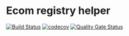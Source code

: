# Ecom registry helper

[![Build Status](https://travis-ci.com/skosinskiy/ecom-registry.svg?branch=master)](https://travis-ci.org/skosinskiy/dan-it-final-project)
[![codecov](https://codecov.io/gh/skosinskiy/ecom-registry/branch/master/graph/badge.svg)](https://codecov.io/gh/skosinskiy/dan-it-final-project)
[![Quality Gate Status](https://sonarcloud.io/api/project_badges/measure?project=ecom-registry&metric=alert_status)](https://sonarcloud.io/dashboard?id=ecom-registry)
